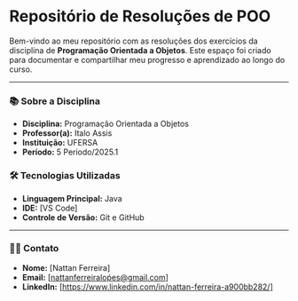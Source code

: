 # Repositório de Resoluções de POO

Bem-vindo ao meu repositório com as resoluções dos exercícios da disciplina de **Programação Orientada a Objetos**. Este espaço foi criado para documentar e compartilhar meu progresso e aprendizado ao longo do curso.

---

### 📚 Sobre a Disciplina

* **Disciplina:** Programação Orientada a Objetos
* **Professor(a):** Italo Assis
* **Instituição:** UFERSA
* **Período:** 5 Periodo/2025.1
  
### 🛠️ Tecnologias Utilizadas

* **Linguagem Principal:** Java
* **IDE:** [VS Code]
* **Controle de Versão:** Git e GitHub

---

### 👨‍💻 Contato

* **Nome:** [Nattan Ferreira]
* **Email:** [nattanferreiraloṕes@gmail.com]
* **LinkedIn:** [https://www.linkedin.com/in/nattan-ferreira-a900bb282/]
